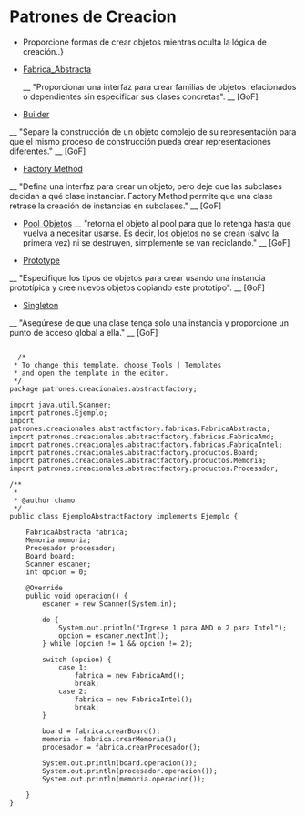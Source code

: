 # Patrones de Creacion
  - Proporcione formas de crear objetos mientras oculta la lógica de creación..}

  * [Fabrica_Abstracta](Fabrica_Abstracta/readme.md)

    __ "Proporcionar una interfaz para crear familias de objetos relacionados o dependientes sin especificar sus clases concretas". __ [GoF]


  * [Builder](builder/readme.md)

  __ "Separe la construcción de un objeto complejo de su representación para que el mismo proceso de construcción pueda crear representaciones diferentes." __ [GoF]

  * [Factory Method](factory_method/readme.md)

   __ "Defina una interfaz para crear un objeto, pero deje que las subclases decidan a qué clase instanciar. Factory Method permite que una clase retrase la creación de instancias en subclases." __ [GoF]
 
 * [Pool_Objetos](Pool_Objetos/readme.md)
   __  "retorna el objeto al pool para que lo retenga hasta que vuelva a necesitar usarse. Es decir, los objetos no se crean (salvo la primera vez) ni se destruyen, simplemente se van reciclando." __ [GoF]
  
  * [Prototype](prototype/readme.md)

   __ "Especifique los tipos de objetos para crear usando una instancia prototípica y cree nuevos objetos copiando este prototipo". __ [GoF]

  * [Singleton](singleton/readme.md)

  __ "Asegúrese de que una clase tenga solo una instancia y proporcione un punto de acceso global a ella." __ [GoF]
  
  <pre><code>
  /*
 * To change this template, choose Tools | Templates
 * and open the template in the editor.
 */
package patrones.creacionales.abstractfactory;

import java.util.Scanner;
import patrones.Ejemplo;
import patrones.creacionales.abstractfactory.fabricas.FabricaAbstracta;
import patrones.creacionales.abstractfactory.fabricas.FabricaAmd;
import patrones.creacionales.abstractfactory.fabricas.FabricaIntel;
import patrones.creacionales.abstractfactory.productos.Board;
import patrones.creacionales.abstractfactory.productos.Memoria;
import patrones.creacionales.abstractfactory.productos.Procesador;

/**
 *
 * @author chamo
 */
public class EjemploAbstractFactory implements Ejemplo {

    FabricaAbstracta fabrica;
    Memoria memoria;
    Procesador procesador;
    Board board;
    Scanner escaner;
    int opcion = 0;

    @Override
    public void operacion() {
        escaner = new Scanner(System.in);

        do {
            System.out.println("Ingrese 1 para AMD o 2 para Intel");
            opcion = escaner.nextInt();
        } while (opcion != 1 && opcion != 2);

        switch (opcion) {
            case 1:
                fabrica = new FabricaAmd();
                break;
            case 2:
                fabrica = new FabricaIntel();
                break;
        }

        board = fabrica.crearBoard();
        memoria = fabrica.crearMemoria();
        procesador = fabrica.crearProcesador();

        System.out.println(board.operacion());
        System.out.println(procesador.operacion());
        System.out.println(memoria.operacion());

    }
}
<code>
